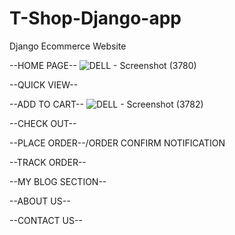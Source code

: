 # T-Shop-Django-app
Django Ecommerce Website 


--HOME PAGE--
![DELL - Screenshot (3780)](https://user-images.githubusercontent.com/47920126/112751563-66855500-8fec-11eb-8945-3769b38ae3b1.png)



--QUICK VIEW--


--ADD TO CART--
![DELL - Screenshot (3782)](https://user-images.githubusercontent.com/47920126/112751609-8c125e80-8fec-11eb-9d72-eb7e3dff5752.png)


--CHECK OUT--


--PLACE ORDER--/ORDER CONFIRM NOTIFICATION

--TRACK ORDER--


--MY BLOG SECTION--



--ABOUT US--


--CONTACT US--
